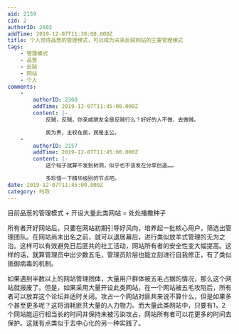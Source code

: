 ```yaml
---
aid: 2159
cid: 2
authorID: 2602
addTime: 2019-12-07T11:30:00.000Z
title: 个人觉得品葱的管理模式，可以成为未来反贼网站的主要管理模式
tags:
    - 管理模式
    - 品葱
    - 反贼
    - 网站
    - 个人
comments:
    -
        authorID: 2360
        addTime: 2019-12-07T11:45:00.000Z
        content: |-
            反贼，反贼，你亲戚朋友全是反贼行么？好好的人不做，去做贼。

            民为贵，主权在民，民是主公。
    -
        authorID: 2157
        addTime: 2019-12-07T11:45:00.000Z
        content: |-
            这个帖子就算不发到树洞，似乎也不该发在分享创造……

            多珍惜一下精华级别的节点吧。
date: 2019-12-07T11:45:00.000Z
category: 时政
---
```


目前品葱的管理模式 + 开设大量此类网站 = 处处播撒种子

所有者开好网站后，只要在网站初期引导好风向，培养起一批核心用户，筛选出管理团队。在网站尚未出名之前，就可以退居幕后，进行类似放羊式管理的无为之治。这样可以有效避免日后匪共的社工活动，网站所有者的安全性变大幅提高。这样的话，就算管理员中出少数五毛，管理员阶层也能立刻进行自我修正，有了类似抵御病毒的机制。

如果遇到半数以上的网站管理团体，大量用户群体被五毛占据的情况，那么这个网站就报废了。但是，如果采用大量开设此类网站，在一个网站被五毛攻陷后，所有者可以放弃这个论坛并适时关闭。攻占一个网站对匪共来说不算什么，但是如果多个甚至更多呢？这将消耗匪共大量的人力物力。而大量此类网站中，只要有1，2个网站能运行相当长的时间并保持未被污染攻占，网站所有者可以花更多的时间去保护。这就有点类似于去中心化的另一种实践了。
